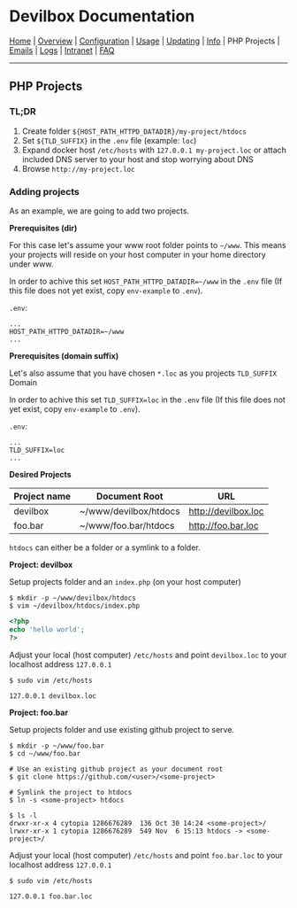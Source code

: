 # Devilbox Documentation

[Home](https://github.com/cytopia/devilbox) |
[Overview](README.md) |
[Configuration](Configuration.md) |
[Usage](Usage.md) |
[Updating](Updating.md) |
[Info](Info.md) |
PHP Projects |
[Emails](Emails.md) |
[Logs](Logs.md) |
[Intranet](Intranet.md) |
[FAQ](FAQ.md)

----

## PHP Projects


### TL;DR

1. Create folder `${HOST_PATH_HTTPD_DATADIR}/my-project/htdocs`
2. Set `${TLD_SUFFIX}` in the `.env` file (example: `loc`)
2. Expand docker host `/etc/hosts` with `127.0.0.1 my-project.loc` or attach included DNS server to your host and stop worrying about DNS
3. Browse `http://my-project.loc`


### Adding projects

As an example, we are going to add two projects.

**Prerequisites (dir)**

For this case let's assume your www root folder points to `~/www`. This means your projects will reside on your host computer in your home directory under www.

In order to achive this set `HOST_PATH_HTTPD_DATADIR=~/www` in the `.env` file (If this file does not yet exist, copy `env-example` to `.env`).

`.env`:
```
...
HOST_PATH_HTTPD_DATADIR=~/www
...
```

**Prerequisites (domain suffix)**

Let's also assume that you have chosen `*.loc` as you projects `TLD_SUFFIX` Domain

In order to achive this set `TLD_SUFFIX=loc` in the `.env` file (If this file does not yet exist, copy `env-example` to `.env`).

`.env`:
```
...
TLD_SUFFIX=loc
...
```

**Desired Projects**

| Project name | Document Root | URL |
|--------------|---------------|-----|
| devilbox     | ~/www/devilbox/htdocs | http://devilbox.loc |
| foo.bar      | ~/www/foo.bar/htdocs | http://foo.bar.loc |

`htdocs` can either be a folder or a symlink to a folder.

**Project: devilbox**

Setup projects folder and an `index.php` (on your host computer)

```shell
$ mkdir -p ~/www/devilbox/htdocs
$ vim ~/devilbox/htdocs/index.php
```

```php
<?php
echo 'hello world';
?>
```

Adjust your local (host computer) `/etc/hosts` and point `devilbox.loc` to your localhost address `127.0.0.1`

```shell
$ sudo vim /etc/hosts
```
```shell
127.0.0.1 devilbox.loc
```


**Project: foo.bar**

Setup projects folder and use existing github project to serve.

```shell
$ mkdir -p ~/www/foo.bar
$ cd ~/www/foo.bar

# Use an existing github project as your document root
$ git clone https://github.com/<user>/<some-project>

# Symlink the project to htdocs
$ ln -s <some-project> htdocs

$ ls -l
drwxr-xr-x 4 cytopia 1286676289  136 Oct 30 14:24 <some-project>/
lrwxr-xr-x 1 cytopia 1286676289  549 Nov  6 15:13 htdocs -> <some-project>/
```


Adjust your local (host computer) `/etc/hosts` and point `foo.bar.loc` to your localhost address `127.0.0.1`

```shell
$ sudo vim /etc/hosts
```
```shell
127.0.0.1 foo.bar.loc
```


